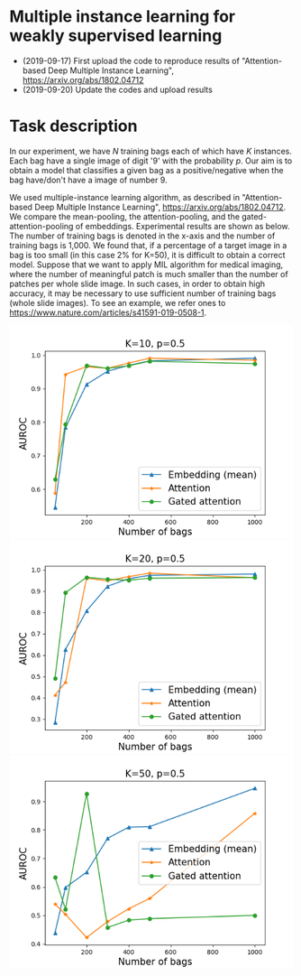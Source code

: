 # Multiple instance learning for weakly supervised learning

* (2019-09-17) First upload the code to reproduce results of "Attention-based Deep Multiple Instance Learning", https://arxiv.org/abs/1802.04712
* (2019-09-20) Update the codes and upload results

# Task description
In our experiment, we have $N$ training bags each of which have $K$ instances. Each bag have a single image of digit '9' with the probability $p$.
Our aim is to obtain a model that classifies a given bag as a positive/negative when the bag have/don't have a image of number 9. 

We used multiple-instance learning algorithm, as described in "Attention-based Deep Multiple Instance Learning", https://arxiv.org/abs/1802.04712. 
We compare the mean-pooling, the attention-pooling, and the gated-attention-pooling of embeddings. 
Experimental results are shown as below. The number of training bags is denoted in the x-axis and the number of training bags is 1,000.
We found that, if a percentage of a target image in a bag is too small (in this case 2% for K=50), it is difficult to obtain a correct model. 
Suppose that we want to apply MIL algorithm for medical imaging, where the number of meaningful patch is much smaller than the number of patches per whole slide image. 
In such cases, in order to obtain high accuracy, it may be necessary to use sufficient number of training bags (whole slide images).
To see an example, we refer ones to https://www.nature.com/articles/s41591-019-0508-1.

![](Figures/MIL_mnist_AUROC_10.png)
![](Figures/MIL_mnist_AUROC_20.png)
![](Figures/MIL_mnist_AUROC_50.png)
